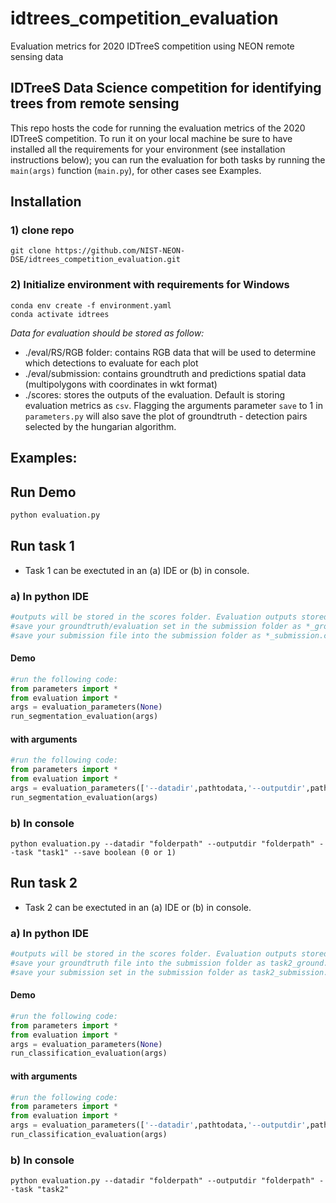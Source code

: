 # idtrees_competition_evaluation
Evaluation metrics for 2020 IDTreeS competition using NEON remote sensing data

<h2> IDTreeS Data Science competition for identifying trees from remote sensing </h2>

This repo hosts the code for running the evaluation metrics of the 2020 IDTreeS competition. 
To run it on your local machine be sure to have installed all the requirements for your environment (see installation instructions below); 
you can run the evaluation for both tasks by running the `main(args)` function (`main.py`), for other cases see Examples.

## Installation
### 1) clone repo
```
git clone https://github.com/NIST-NEON-DSE/idtrees_competition_evaluation.git
```
### 2) Initialize environment with requirements for Windows
```
conda env create -f environment.yaml
conda activate idtrees
```

*Data for evaluation should be stored as follow:*
- ./eval/RS/RGB folder: contains RGB data that will be used to determine which detections to evaluate for each plot
- ./eval/submission: contains groundtruth and predictions spatial data (multipolygons with coordinates in wkt format)
- ./scores: stores the outputs of the evaluation. Default is storing evaluation metrics as `csv`. Flagging the arguments parameter `save` to 1 in `parameters.py` will also save the plot of groundtruth - detection pairs selected by the hungarian algorithm.



## Examples:
## Run Demo
```python
python evaluation.py
```

## Run task 1
- Task 1 can be exectuted in an (a) IDE or (b) in console.

### a) In python IDE
```python
#outputs will be stored in the scores folder. Evaluation outputs stored in the task1_evaluation.csv file
#save your groundtruth/evaluation set in the submission folder as *_ground.csv (e.g. ./submission/OSBS_ground.csv)
#save your submission file into the submission folder as *_submission.csv  (e.g. ./submission/OSBS_submission.csv)
```
#### Demo
```python
#run the following code:
from parameters import *
from evaluation import *
args = evaluation_parameters(None)
run_segmentation_evaluation(args)
```
#### with arguments
```python
#run the following code:
from parameters import *
from evaluation import *
args = evaluation_parameters(['--datadir',pathtodata,'--outputdir',pathtosave,...])
run_segmentation_evaluation(args)
```

### b) In console
```
python evaluation.py --datadir "folderpath" --outputdir "folderpath" --task "task1" --save boolean (0 or 1)
```

## Run task 2
- Task 2 can be exectuted in an (a) IDE or (b) in console.

### a) In python IDE
```python
#outputs will be stored in the scores folder. Evaluation outputs stored in the task2_evaluation.csv file
#save your groundtruth file into the submission folder as task2_ground.csv  (e.g. ./submission/task2_ground.csv)
#save your submission set in the submission folder as task2_submission.csv (e.g. ./submission/task2_submission.csv)
```
#### Demo
```python
#run the following code:
from parameters import *
from evaluation import *
args = evaluation_parameters(None)
run_classification_evaluation(args)
```
#### with arguments
```python
#run the following code:
from parameters import *
from evaluation import *
args = evaluation_parameters(['--datadir',pathtodata,'--outputdir',pathtosave,...])
run_classification_evaluation(args)
```
### b) In console
```
python evaluation.py --datadir "folderpath" --outputdir "folderpath" --task "task2"
```
